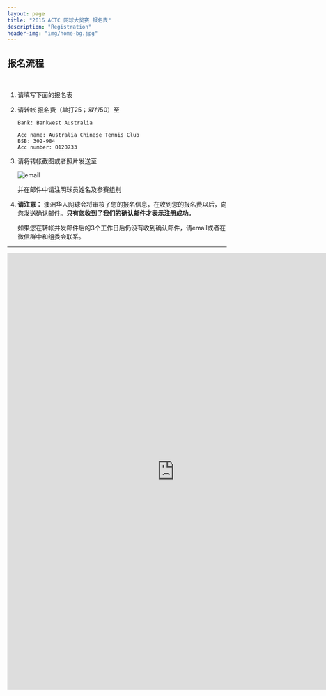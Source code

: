 ```yaml
---
layout: page
title: "2016 ACTC 网球大奖赛 报名表"
description: "Registration"
header-img: "img/home-bg.jpg"
---
```


## 报名流程
<br>

1. 请填写下面的报名表
2. 请转帐 报名费（单打$25；双打$50）至

   ```
   Bank: Bankwest Australia

   Acc name: Australia Chinese Tennis Club
   BSB: 302-984
   Acc number: 0120733
   ```

3. 请将转帐截图或者照片发送至

   <img src="https://c2.staticflickr.com/6/5633/29374068973_dd66f02a83_o.png" class="img-responsive" alt="email">

   并在邮件中请注明球员姓名及参赛组别

4. **请注意：** 澳洲华人网球会将审核了您的报名信息，在收到您的报名费以后，向您发送确认邮件。**只有您收到了我们的确认邮件才表示注册成功。**

   如果您在转帐并发邮件后的3个工作日后仍没有收到确认邮件，请email或者在微信群中和组委会联系。

<hr>

<style>
@media (max-width: 767px) {
    iframe {
        max-width: calc(100vw + 40px) !important;
        margin: -11px -25px;}
    .iframe-wrapper {
        width:100vw;
        overflow: hidden;
        margin: 0 -15px;}
/* you might not the margin property on the wrapper (or you might need to change it to suit your needs); in my case it's used to align the wrapper with the edge of the screen as my site has 15px padding, which isn't needed here because the form already has it's own padding   */
}
</style>

<div class="iframe-wrapper text-center">
    <iframe src="https://docs.google.com/forms/d/e/1FAIpQLSdpfHKItjgaWberoJhi3BNqX-nfyogYYwiii2HUek3LbXDGFg/viewform?embedded=true" width="767" height="1000"  frameborder="0" marginheight="0" marginwidth="0">Loading...</iframe>
</div>
